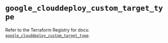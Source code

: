 # `google_clouddeploy_custom_target_type`

Refer to the Terraform Registry for docs: [`google_clouddeploy_custom_target_type`](https://registry.terraform.io/providers/hashicorp/google-beta/5.39.1/docs/resources/google_clouddeploy_custom_target_type).
